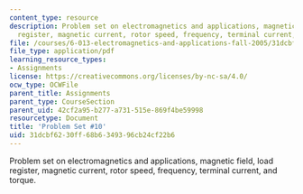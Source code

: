 ```yaml
---
content_type: resource
description: Problem set on electromagnetics and applications, magnetic field, load
  register, magnetic current, rotor speed, frequency, terminal current, and torque.
file: /courses/6-013-electromagnetics-and-applications-fall-2005/31dcbf6230ff68b6349396cb24cf22b6_ps10.pdf
file_type: application/pdf
learning_resource_types:
- Assignments
license: https://creativecommons.org/licenses/by-nc-sa/4.0/
ocw_type: OCWFile
parent_title: Assignments
parent_type: CourseSection
parent_uid: 42cf2a95-b277-a731-515e-869f4be59998
resourcetype: Document
title: 'Problem Set #10'
uid: 31dcbf62-30ff-68b6-3493-96cb24cf22b6
---
```

Problem set on electromagnetics and applications, magnetic field, load register, magnetic current, rotor speed, frequency, terminal current, and torque.
